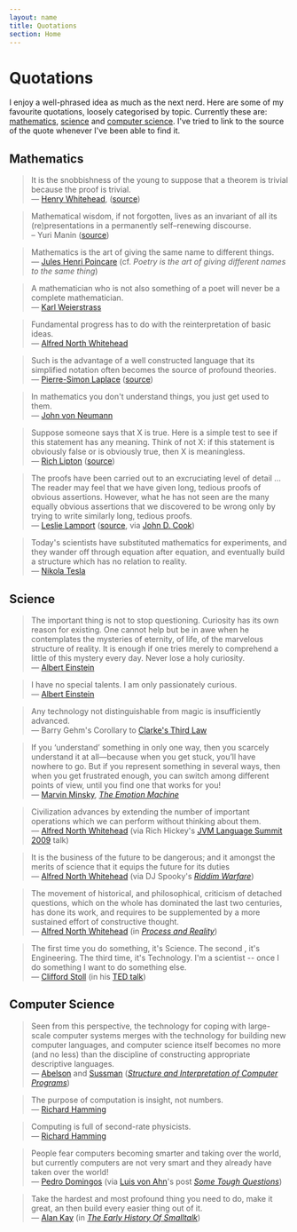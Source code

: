 ```yaml
---
layout: name
title: Quotations
section: Home
---
```


Quotations
==========

I enjoy a well-phrased idea as much as the next nerd. Here are some of my favourite quotations, loosely categorised by topic. Currently these are: [mathematics](), [science]() and [computer science](). I've tried to link to the source of the quote whenever I've been able to find it. 

Mathematics
-----------
> It is the snobbishness of the young to suppose that a theorem is trivial because the proof is trivial.   
> — [Henry Whitehead](http://en.wikipedia.org/wiki/J._H._C._Whitehead), ([source](http://www.bangor.ac.uk/~mas010/pstacks.htm))

> Mathematical wisdom, if not forgotten, lives as an invariant of all its (re)presentations in a permanently self–renewing discourse.   
> – Yuri Manin ([source](http://arxiv.org/abs/0805.4057))

> Mathematics is the art of giving the same name to different things.   
> — [Jules Henri Poincare](http://en.wikipedia.org/wiki/Henri_Poincaré) (cf. _Poetry is the art of giving different names to the same thing_)

> A mathematician who is not also something of a poet will never be a complete mathematician.   
> — [Karl Weierstrass](http://en.wikipedia.org/wiki/Karl_Weierstrass)

> Fundamental progress has to do with the reinterpretation of basic ideas.   
> — [Alfred North Whitehead](http://en.wikipedia.org/wiki/Alfred_North_Whitehead) 

> Such is the advantage of a well constructed language that its simplified notation often becomes the source of profound theories.   
> — [Pierre-Simon Laplace](http://en.wikipedia.org/wiki/Pierre-Simon_Laplace) ([source](http://www.amazon.com/Mathematical-Maxims-Minims/dp/B000GH888I))

> In mathematics you don't understand things, you just get used to them.   
> — [John von Neumann](http://en.wikipedia.org/wiki/John_von_Neumann)

> Suppose someone says that X is true. Here is a simple test to see if this statement has any meaning. Think of not X: if this statement is obviously false or is obviously true, then X is meaningless.   
> — [Rich Lipton](http://rjlipton.wordpress.com/about-me/) ([source](http://rjlipton.wordpress.com/2009/07/08/nsf-workshop-on-design-automation-and-theory/))

> The proofs have been carried out to an excruciating level of detail … The reader may feel that we have given long, tedious proofs of obvious assertions. However, what he has not seen are the many equally obvious assertions that we discovered to be wrong only by trying to write similarly long, tedious proofs.   
> — [Leslie Lamport](http://research.microsoft.com/en-us/um/people/lamport/) ([source](http://books.google.com.au/books?id=-0tDZX3z-8UC), via [John D. Cook](http://www.johndcook.com/blog/2008/03/11/in-praise-of-tedious-proofs/))

> Today's scientists have substituted mathematics for experiments, and they wander off through equation after equation, and eventually build a structure which has no relation to reality.   
> — [Nikola Tesla](http://en.wikipedia.org/wiki/Nikola_Tesla)

Science
-------	
> The important thing is not to stop questioning. Curiosity has its own reason for existing. One cannot help but be in awe when he contemplates the mysteries of eternity, of life, of the marvelous structure of reality. It is enough if one tries merely to comprehend a little of this mystery every day. Never lose a holy curiosity.   
> — [Albert Einstein](http://en.wikipedia.org/wiki/Albert_Einstein)

> I have no special talents. I am only passionately curious.   
> — [Albert Einstein](http://en.wikipedia.org/wiki/Albert_Einstein)

> Any technology not distinguishable from magic is insufficiently advanced.   
> — Barry Gehm's Corollary to [Clarke's Third Law](http://en.wikipedia.org/wiki/Clarke’s_three_laws)

> If you ‘understand’ something in only one way, then you scarcely understand it at all—because when you get stuck, you’ll have nowhere to go. But if you represent something in several ways, then when you get frustrated enough, you can switch among different points of view, until you find one that works for you!    
> — [Marvin Minsky](http://web.media.mit.edu/~minsky/), _[The Emotion Machine](http://www.amazon.com/Emotion-Machine-Commonsense-Artificial-Intelligence/dp/0743276647/ref=ed_oe_p/)_

> Civilization advances by extending the number of important operations which we can perform without thinking about them.    
> — [Alfred North Whitehead](http://en.wikipedia.org/wiki/Alfred_North_Whitehead) (via Rich Hickey's [JVM Language Summit 2009](http://www.infoq.com/presentations/Are-We-There-Yet-Rich-Hickey) talk)

> It is the business of the future to be dangerous; and it amongst the merits of science that it equips the future for its duties   
> — [Alfred North Whitehead](http://en.wikipedia.org/wiki/Alfred_North_Whitehead) (via DJ Spooky's _[Riddim Warfare](http://en.wikipedia.org/wiki/Riddim_Warfare)_)

> The movement of historical, and philosophical, criticism of detached questions, which on the whole has dominated the last two centuries, has done its work, and requires to be supplemented by a more sustained effort of constructive thought.   
> — [Alfred North Whitehead](http://en.wikipedia.org/wiki/Alfred_North_Whitehead) (in _[Process and Reality](http://en.wikipedia.org/wiki/Process_and_Reality)_)

> The first time you do something, it's Science. The second , it's Engineering. The third time, it's Technology. I'm a scientist -- once I do something I want to do something else.    
> — [Clifford Stoll](http://en.wikipedia.org/wiki/Clifford_Stoll) (in his [TED talk](http://www.youtube.com/watch?v=Gj8IA6xOpSk))

Computer Science
----------------
> Seen from this perspective, the technology for coping with large-scale computer systems merges with the technology for building new computer languages, and computer science itself becomes no more (and no less) than the discipline of constructing appropriate descriptive languages.    
> — [Abelson](http://en.wikipedia.org/wiki/Hal_Abelson) and [Sussman](http://en.wikipedia.org/wiki/Gerald_Jay_Sussman) (_[Structure and Interpretation of Computer Programs](http://mitpress.mit.edu/sicp/full-text/book/book-Z-H-25.html#%_chap_4)_)

> The purpose of computation is insight, not numbers.   
> — [Richard Hamming](http://en.wikipedia.org/wiki/Richard_Hamming)

> Computing is full of second-rate physicists.   
> — [Richard Hamming](http://en.wikipedia.org/wiki/Richard_Hamming)

> People fear computers becoming smarter and taking over the world, but currently computers are not very smart and they already have taken over the world!    
> — [Pedro Domingos](http://www.cs.washington.edu/homes/pedrod/) (via [Luis von Ahn](http://www.cs.cmu.edu/~biglou/)'s post _[Some Tough Questions](http://vonahn.blogspot.com/2009/02/some-tough-questions.html)_)

> Take the hardest and most profound thing you need to do, make it great, an then build every easier thing out of it.    
> — [Alan Kay](http://en.wikipedia.org/wiki/Alan_Kay) (in _[The Early History Of Smalltalk](http://gagne.homedns.org/~tgagne/contrib/EarlyHistoryST.html)_) 
